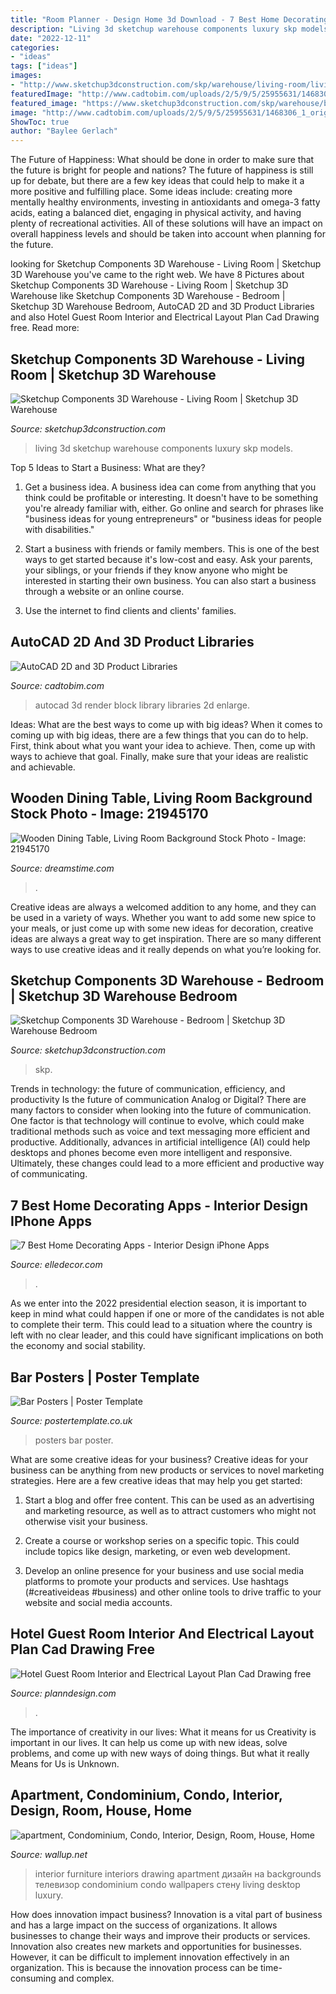 ```yaml
---
title: "Room Planner - Design Home 3d Download - 7 Best Home Decorating Apps"
description: "Living 3d sketchup warehouse components luxury skp models"
date: "2022-12-11"
categories:
- "ideas"
tags: ["ideas"]
images:
- "http://www.sketchup3dconstruction.com/skp/warehouse/living-room/living-room3.jpg"
featuredImage: "http://www.cadtobim.com/uploads/2/5/9/5/25955631/1468306_1_orig.jpg"
featured_image: "https://www.sketchup3dconstruction.com/skp/warehouse/bedroom/bedroom10.jpg"
image: "http://www.cadtobim.com/uploads/2/5/9/5/25955631/1468306_1_orig.jpg"
ShowToc: true
author: "Baylee Gerlach"
---
```



The Future of Happiness: What should be done in order to make sure that the future is bright for people and nations?
The future of happiness is still up for debate, but there are a few key ideas that could help to make it a more positive and fulfilling place. Some ideas include: creating more mentally healthy environments, investing in antioxidants and omega-3 fatty acids, eating a balanced diet, engaging in physical activity, and having plenty of recreational activities. All of these solutions will have an impact on overall happiness levels and should be taken into account when planning for the future.

	

		
looking for Sketchup Components 3D Warehouse - Living Room | Sketchup‬ 3D Warehouse you've came to the right web. We have 8 Pictures about Sketchup Components 3D Warehouse - Living Room | Sketchup‬ 3D Warehouse like Sketchup Components 3D Warehouse - Bedroom | Sketchup‬ 3D Warehouse Bedroom, AutoCAD 2D and 3D Product Libraries and also Hotel Guest Room Interior and Electrical Layout Plan Cad Drawing free. Read more:
		
    
## Sketchup Components 3D Warehouse - Living Room | Sketchup‬ 3D Warehouse

<img loading=lazy src="http://www.sketchup3dconstruction.com/skp/warehouse/living-room/living-room3.jpg" onerror="this.onerror=null;this.src='https://tse2.mm.bing.net/th?id=OIP.GQNDWPRjaB0_7d-DuvCRdQHaEK&amp;pid=15.1';" alt="Sketchup Components 3D Warehouse - Living Room | Sketchup‬ 3D Warehouse">

_Source: sketchup3dconstruction.com_

>living 3d sketchup warehouse components luxury skp models. 

	

Top 5 Ideas to Start a Business: What are they?
1. Get a business idea. A business idea can come from anything that you think could be profitable or interesting. It doesn't have to be something you're already familiar with, either. Go online and search for phrases like "business ideas for young entrepreneurs" or "business ideas for people with disabilities."
2. Start a business with friends or family members. This is one of the best ways to get started because it's low-cost and easy. Ask your parents, your siblings, or your friends if they know anyone who might be interested in starting their own business. You can also start a business through a website or an online course.

3. Use the internet to find clients and clients' families.

    
## AutoCAD 2D And 3D Product Libraries

<img loading=lazy src="http://www.cadtobim.com/uploads/2/5/9/5/25955631/1468306_1_orig.jpg" onerror="this.onerror=null;this.src='https://tse3.mm.bing.net/th?id=OIP.0oSWkC83gWR-KrX8hJDohAHaEK&amp;pid=15.1';" alt="AutoCAD 2D and 3D Product Libraries">

_Source: cadtobim.com_

>autocad 3d render block library libraries 2d enlarge. 

	

Ideas: What are the best ways to come up with big ideas?
When it comes to coming up with big ideas, there are a few things that you can do to help. First, think about what you want your idea to achieve. Then, come up with ways to achieve that goal. Finally, make sure that your ideas are realistic and achievable.

    
## Wooden Dining Table, Living Room Background Stock Photo - Image: 21945170

<img loading=lazy src="https://thumbs.dreamstime.com/z/wooden-dining-table-living-room-background-21945170.jpg" onerror="this.onerror=null;this.src='https://tse4.mm.bing.net/th?id=OIP.ChOXV28_bK0-YpSJBTKoDQHaFe&amp;pid=15.1';" alt="Wooden Dining Table, Living Room Background Stock Photo - Image: 21945170">

_Source: dreamstime.com_

>. 

	

Creative ideas are always a welcomed addition to any home, and they can be used in a variety of ways. Whether you want to add some new spice to your meals, or just come up with some new ideas for decoration, creative ideas are always a great way to get inspiration. There are so many different ways to use creative ideas and it really depends on what you’re looking for.

    
## Sketchup Components 3D Warehouse - Bedroom | Sketchup‬ 3D Warehouse Bedroom

<img loading=lazy src="https://www.sketchup3dconstruction.com/skp/warehouse/bedroom/bedroom10.jpg" onerror="this.onerror=null;this.src='https://tse2.mm.bing.net/th?id=OIP.5swocijJmqKtQcMGEbcVCgHaEK&amp;pid=15.1';" alt="Sketchup Components 3D Warehouse - Bedroom | Sketchup‬ 3D Warehouse Bedroom">

_Source: sketchup3dconstruction.com_

>skp. 

	

Trends in technology: the future of communication, efficiency, and productivity
Is the future of communication Analog or Digital? 
There are many factors to consider when looking into the future of communication. One factor is that technology will continue to evolve, which could make traditional methods such as voice and text messaging more efficient and productive. Additionally, advances in artificial intelligence (AI) could help desktops and phones become even more intelligent and responsive. Ultimately, these changes could lead to a more efficient and productive way of communicating.

    
## 7 Best Home Decorating Apps - Interior Design IPhone Apps

<img loading=lazy src="https://hips.hearstapps.com/hmg-prod.s3.amazonaws.com/images/vimr-3d-hand-in-room-portrait-1497290195.jpg?crop=1xw:1xh;center,top&amp;resize=768:*" onerror="this.onerror=null;this.src='https://tse2.mm.bing.net/th?id=OIP.BYPxjh018kxOAu4Mk3H-pQHaLH&amp;pid=15.1';" alt="7 Best Home Decorating Apps - Interior Design iPhone Apps">

_Source: elledecor.com_

>. 

	

As we enter into the 2022 presidential election season, it is important to keep in mind what could happen if one or more of the candidates is not able to complete their term. This could lead to a situation where the country is left with no clear leader, and this could have significant implications on both the economy and social stability.

    
## Bar Posters | Poster Template

<img loading=lazy src="https://www.postertemplate.co.uk/wp-content/uploads/2018/07/DrinkWiseStandardDrinks-A4-1-724x1024.png" onerror="this.onerror=null;this.src='https://tse1.mm.bing.net/th?id=OIP.9wtqyAPvA9OFZIPYB32EIgHaKe&amp;pid=15.1';" alt="Bar Posters | Poster Template">

_Source: postertemplate.co.uk_

>posters bar poster. 

	

What are some creative ideas for your business?
Creative ideas for your business can be anything from new products or services to novel marketing strategies. Here are a few creative ideas that may help you get started:
1. Start a blog and offer free content. This can be used as an advertising and marketing resource, as well as to attract customers who might not otherwise visit your business.

2. Create a course or workshop series on a specific topic. This could include topics like design, marketing, or even web development.

3. Develop an online presence for your business and use social media platforms to promote your products and services. Use hashtags (#creativeideas #business) and other online tools to drive traffic to your website and social media accounts.


    
## Hotel Guest Room Interior And Electrical Layout Plan Cad Drawing Free

<img loading=lazy src="https://www.planndesign.com/sites/default/files/styles/1200x620/public/2019/09/hotel-guest-room-interior-and-electrical-layout-plan-cad-drawing-free-download.jpg?itok=bftTNp0_" onerror="this.onerror=null;this.src='https://tse1.mm.bing.net/th?id=OIP.cUxk7mjlHCafw_mBYrZomAHaD0&amp;pid=15.1';" alt="Hotel Guest Room Interior and Electrical Layout Plan Cad Drawing free">

_Source: planndesign.com_

>. 

	

The importance of creativity in our lives: What it means for us
Creativity is important in our lives. It can help us come up with new ideas, solve problems, and come up with new ways of doing things. But what it really Means for Us is Unknown.

    
## Apartment, Condominium, Condo, Interior, Design, Room, House, Home

<img loading=lazy src="https://wallup.net/wp-content/uploads/2019/09/589923-apartment-condominium-condo-interior-design-room-house-home-furniture-3.jpg" onerror="this.onerror=null;this.src='https://tse2.mm.bing.net/th?id=OIP.Tq2UDsPyeB_dN7Yevcf3MwHaEr&amp;pid=15.1';" alt="apartment, Condominium, Condo, Interior, Design, Room, House, Home">

_Source: wallup.net_

>interior furniture interiors drawing apartment дизайн на backgrounds телевизор condominium condo wallpapers стену living desktop luxury. 

	

How does innovation impact business?
Innovation is a vital part of business and has a large impact on the success of organizations. It allows businesses to change their ways and improve their products or services. Innovation also creates new markets and opportunities for businesses. However, it can be difficult to implement innovation effectively in an organization. This is because the innovation process can be time-consuming and complex.

